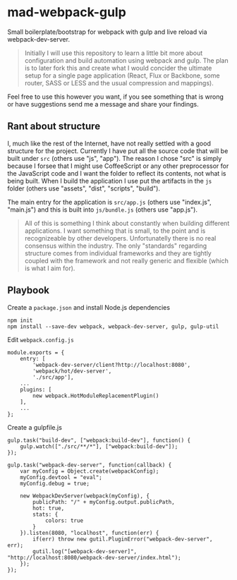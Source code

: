 mad-webpack-gulp
================

Small boilerplate/bootstrap for webpack with gulp and live reload via webpack-dev-server.

> Initially I will use this repository to learn a little bit more about configuration and build automation using webpack and gulp.
> The plan is to later fork this and create what I would concider the ultimate setup for a single page application (React, Flux or Backbone, some router, SASS or LESS and the usual compression and mappings).

Feel free to use this however you want, if you see something that is wrong or have suggestions send me a message and share your findings.

Rant about structure
--------------------

I, much like the rest of the Internet, have not really settled with a good structure for the project. Currently I have put all the source code that will be built under `src` (others use "js", "app"). The reason I chose "src" is simply because I forsee that I might use CoffeeScript or any other preprocessor for the JavaScript code and I want the folder to reflect its contents, not what is being built. When I build the application I use put the artifacts in the `js` folder (others use "assets", "dist", "scripts", "build").

The main entry for the application is `src/app.js` (others use "index.js", "main.js") and this is built into `js/bundle.js` (others use "app.js").

> All of this is something I think about constantly when building different applications. I want something that is small, to the point and is recognizeable by other developers. Unfortunatelly there is no real consensus within the industry. The only "standards" regarding structure comes from individual frameworks and they are tightly coupled with the framework and not really generic and flexible (which is what I aim for).

Playbook
--------

Create a `package.json` and install Node.js dependencies
```
npm init
npm install --save-dev webpack, webpack-dev-server, gulp, gulp-util
```

Edit `webpack.config.js`
```
module.exports = {
	entry: [
		'webpack-dev-server/client?http://localhost:8080',
		'webpack/hot/dev-server',
		'./src/app'],
	...
	plugins: [
		new webpack.HotModuleReplacementPlugin()
	],
	...
};
```

Create a gulpfile.js

```
gulp.task("build-dev", ["webpack:build-dev"], function() {
	gulp.watch(["./src/**/*"], ["webpack:build-dev"]);
});

gulp.task("webpack-dev-server", function(callback) {
	var myConfig = Object.create(webpackConfig);
	myConfig.devtool = "eval";
	myConfig.debug = true;

	new WebpackDevServer(webpack(myConfig), {
		publicPath: "/" + myConfig.output.publicPath,
		hot: true,
		stats: {
			colors: true
		}
	}).listen(8080, "localhost", function(err) {
		if(err) throw new gutil.PluginError("webpack-dev-server", err);
		gutil.log("[webpack-dev-server]", "http://localhost:8080/webpack-dev-server/index.html");
	});
});
```